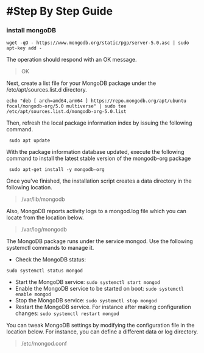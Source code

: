 
# #Step By Step Guide

### install mongoDB

```
wget -qO - https://www.mongodb.org/static/pgp/server-5.0.asc | sudo apt-key add -
```
The operation should respond with an OK message.

> OK

Next, create a list file for your MongoDB package under the /etc/apt/sources.list.d directory.

```
echo "deb [ arch=amd64,arm64 ] https://repo.mongodb.org/apt/ubuntu focal/mongodb-org/5.0 multiverse" | sudo tee /etc/apt/sources.list.d/mongodb-org-5.0.list
```
Then, refresh the local package information index by issuing the following command.
```
 sudo apt update
```
With the package information database updated, execute the following command to install the latest stable version of the mongodb-org package
```
 sudo apt-get install -y mongodb-org
```
Once you've finished, the installation script creates a data directory in the following location.


> /var/lib/mongodb 

Also, MongoDB reports activity logs to a mongod.log file which you can locate from the location below.

> /var/log/mongodb

The MongoDB package runs under the service mongod. Use the following systemctl commands to manage it.

* Check the MongoDB status:
 ```
 sudo systemctl status mongod
```
* Start the MongoDB service: ```sudo systemctl start mongod```
* Enable the MongoDB service to be started on boot: ```sudo systemctl enable mongod```
* Stop the MongoDB service: ```sudo systemctl stop mongod```
* Restart the MongoDB service. For instance after making configuration changes: ```sudo systemctl restart mongod```

You can tweak MongoDB settings by modifying the configuration file in the location below. For instance, you can define a different data or log directory.

> /etc/mongod.conf






